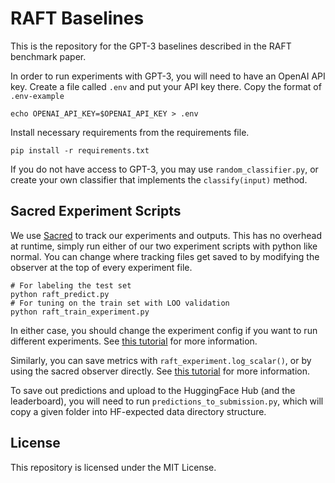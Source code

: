 # RAFT Baselines

This is the repository for the GPT-3 baselines described in the RAFT benchmark paper. 

In order to run experiments with GPT-3, you will need to have an OpenAI API key. Create a file called `.env` and put your API key there. Copy the format of `.env-example`

```buildoutcfg
echo OPENAI_API_KEY=$OPENAI_API_KEY > .env
```

Install necessary requirements from the requirements file.

```buildoutcfg
pip install -r requirements.txt
```

If you do not have access to GPT-3, you may use `random_classifier.py`, or create your own classifier that implements the `classify(input)` method.

## Sacred Experiment Scripts

We use [Sacred](https://github.com/IDSIA/sacred) to track our experiments and outputs. This has no overhead at runtime, simply run either of our two experiment scripts with python like normal. You can change where tracking files get saved to by modifying the observer at the top of every experiment file. 

```buildoutcfg
# For labeling the test set
python raft_predict.py
# For tuning on the train set with LOO validation
python raft_train_experiment.py
```

In either case, you should change the experiment config if you want to run different experiments. See [this tutorial](https://sacred.readthedocs.io/en/stable/configuration.html) for more information. 

Similarly, you can save metrics with `raft_experiment.log_scalar()`, or by using the sacred observer directly. See [this tutorial](https://sacred.readthedocs.io/en/stable/collected_information.html) for more information.

To save out predictions and upload to the HuggingFace Hub (and the leaderboard), you will need to run `predictions_to_submission.py`, which will copy a given folder into HF-expected data directory structure. 

## License

This repository is licensed under the MIT License.